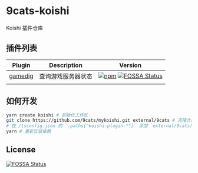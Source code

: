 # 9cats-koishi

Koishi 插件仓库

## 插件列表

| Plugin                                  | Description              | Version                                                                                                                               |
| --------------------------------------- | ------------------------ | ------------------------------------------------------------------------------------------------------------------------------------- |
| [gamedig](./plugins/gamedig/README.md)  | 查询游戏服务器状态        | [![npm](https://img.shields.io/npm/v/koishi-plugin-gamedig)](https://www.npmjs.com/package/koishi-plugin-gamedig) [![FOSSA Status](https://app.fossa.com/api/projects/git%2Bgithub.com%2F9cats%2Fmykoishi.svg?type=shield)](https://app.fossa.com/projects/git%2Bgithub.com%2F9cats%2Fmykoishi?ref=badge_shield)
                    |

## 如何开发

```bash
yarn create koishi # 初始化工作区
git clone https://github.com/9cats/mykoishi.git external/9cats # 克隆仓库
# 在 /tsconfig.json 的 `.paths["koishi-plugin-*"]` 添加 `external/9cats/plugins/*/src`
yarn # 重新安装依赖
```


## License
[![FOSSA Status](https://app.fossa.com/api/projects/git%2Bgithub.com%2F9cats%2Fmykoishi.svg?type=large)](https://app.fossa.com/projects/git%2Bgithub.com%2F9cats%2Fmykoishi?ref=badge_large)